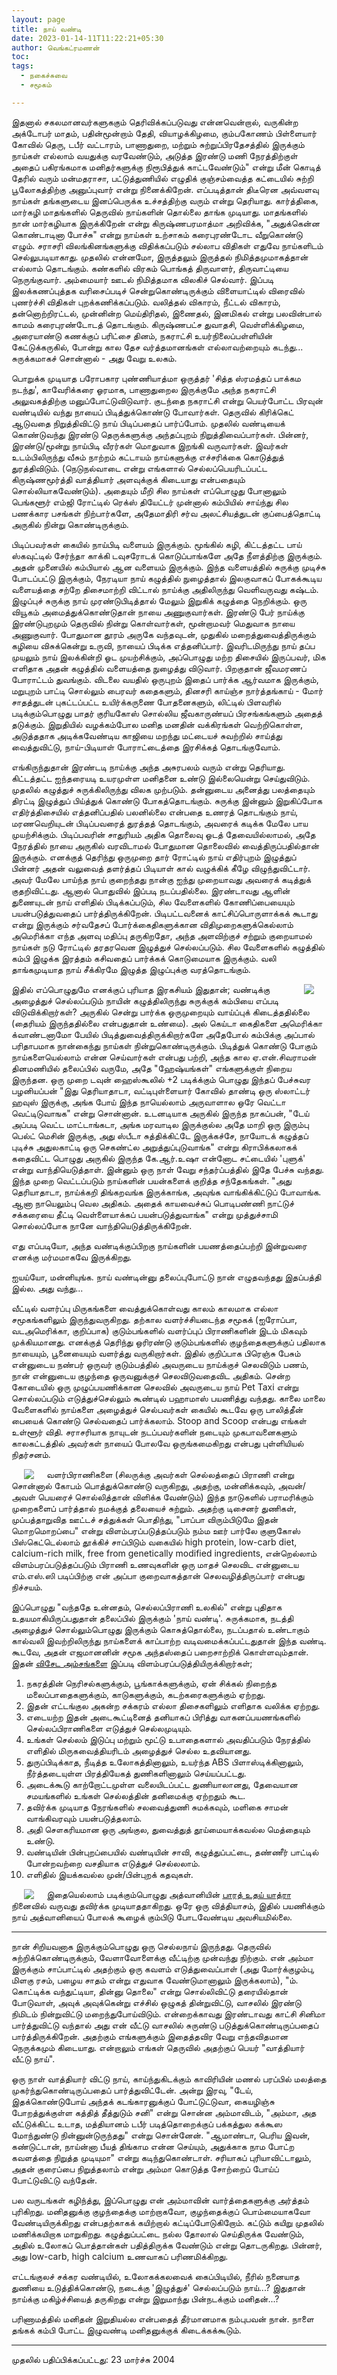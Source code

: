 ```yaml
---
layout: page
title: நாய் வண்டி
date: 2023-01-14-11T11:22:21+05:30
author: வெங்கட்ரமணன்
toc:
tags:
  - நகைச்சுவை
  - சமூகம்

---
```


இதனால் சகலமானவர்களுககும் தெரிவிக்கப்படுவது என்னவென்றால், வருகின்ற அக்டோபர் மாதம், பதின்மூன்றாம் தேதி, வியாழக்கிழமை, கும்பகோணம் பிள்ளையார் கோவில் தெரு, டபீர் வட்டாரம், பாணாதுறை, மற்றும் சுற்றுப்பிரதேசத்தில் இருக்கும் நாய்கள் எல்லாம் வயதுக்கு வரவேண்டும், அடுத்த இரண்டு மணி நேரத்திற்குள் அதைப் பகிரங்கமாக மனிதர்களுக்கு நிரூபித்துக் காட்டவேண்டும்" என்று மீன் கொடித் தேரில் வரும் மன்மதராசா,  பட்டுத்துணியில் எழுதிக் குஞ்சம்வைத்த கட்டையில் சுற்றி பூலோகத்திற்கு அனுப்புவார் என்று நினைக்கிறேன். எப்படித்தான் திடீரென அவ்வளவு நாய்கள் தங்களுடைய இனப்பெருக்க உச்சத்திற்கு வரும் என்று தெரியாது. கார்த்திகை, மார்கழி மாதங்களில் தெருவில் நாய்களின் தொல்லை தாங்க முடியாது. மாதங்களில் நான் மார்கழியாக இருக்கிறேன் என்று கிருஷ்ணபரமாத்மா அறிவிக்க, "அதுக்கென்ன கொண்டாடினா போச்சு" என்று நாய்கள் உற்சாகம் கரைபுரண்டோட வீறுகொண்டு எழும். சராசரி விலங்கினங்களுக்கு விதிக்கப்படும் சல்லாப விதிகள் எதுவே நாய்களிடம் செல்லுபடியாகாது.  முதலில் என்னமோ, இருத்தலும் இருத்தல் நிமித்தமுமாகத்தான் எல்லாம் தொடங்கும். கண்களில் விரகம் பொங்கத் திருவாளர், திருவாட்டியை நெருங்குவார். அம்மையார் ஊடல் நிமித்தமாக விலகிச் செல்வார்.  இப்படி இலக்கணப்புத்தக வரிசைப்படிச் சென்றுகொண்டிருக்கும் விளையாட்டில்  விரைவில் புணர்ச்சி விதிகள் புறக்கணிக்கப்படும். வலித்தல் விகாரம், நீட்டல் விகாரம், தன்னொற்றிரட்டல், முன்னின்ற மெய்திரிதல், இணைதல், இனமிகல் என்று பலவின்பால் காமம் கரைபுரண்டோடத் தொடங்கும். கிருஷ்ணபட்ச துவாதசி, வெள்ளிக்கிழமை, அரையாண்டு கணக்குப் பரிட்சை தினம், நகராட்சி உயர்நிலைப்பள்ளியின் கேட்டுக்கருகில், போன்று கால தேச வர்த்தமானங்கள் எல்லாவற்றையும் கடந்து... சுருக்கமாகச் சொன்னால் - அது வேறு உலகம்.  

பொறுக்க முடியாத பரோபகார புண்ணியாத்மா ஒருத்தர் 'சித்த ஸ்ரமத்தப் பாக்கம நடந்து', காவேரிக்கரை ஓரமாக, பாணாதுறைல இருக்குமே அந்த நகராட்சி அலுவகத்திற்கு மனுப்போட்டுவிடுவார்.  குடந்தை நகராட்சி என்று பெயர்போட்ட பிரவுன் வண்டியில் வந்து நாயைப் பிடித்துக்கொண்டு போவார்கள்.  தெருவில் கிரிக்கெட் ஆடுவதை நிறுத்திவிட்டு நாய் பிடிப்பதைப் பார்ப்போம். முதலில் வண்டியைக் கொண்டுவந்து இரண்டு தெருக்களுக்கு அந்தப்புறம் நிறுத்திவைப்பார்கள். பின்னர், இரண்டு/மூன்று நாய்பிடி வீரர்கள் மொதுவாக இறங்கி வருவார்கள். இவர்கள் உடம்பிலிருந்து வீசும் நாற்றம் கட்டாயம் நாய்களுக்கு எச்சரிக்கை கொடுத்துத் துரத்திவிடும். (நெடுநல்வாடை என்று எங்களால் செல்லப்பெயரிடப்பட்ட கிருஷ்ணமூர்த்தி வாத்தியார் அளவுக்குக் கிடையாது  என்பதையும் சொல்லியாகவேண்டும்).  அதையும் மீறி சில நாய்கள் எப்பொழுது போனாலும் பெங்களூர் எம்ஜி ரோட்டில் ரெக்ஸ் தியேட்டர் முன்னால் கம்பியில் சாய்ந்து சில பணக்கார பசங்கள் நிற்பார்களே, அதேமாதிரி சர்வ அலட்சியத்துடன் குப்பைத்தொட்டி அருகில் நின்று கொண்டிருக்கும்.  

பிடிப்பவர்கள் கையில் நாய்பிடி வளையம் இருக்கும். மூங்கில் கழி, கிட்டத்தட்ட பாய் ஸ்கவுட்டில் சேர்ந்தா காக்கி டவுசரோடக் கொடுப்பாங்களே அதே நீளத்திற்கு இருக்கும். அதன் முனையில் கம்பியால் ஆன வளையம் இருக்கும். இந்த வளையத்தில் சுருக்கு முடிச்சு போடப்பட்டு இருக்கும், நேரடியா நாய் கழுத்தில் நுழைத்தால் இலகுவாகப் போகக்கூடிய வளையத்தை சற்றே திசைமாற்றி விட்டால் நாய்க்கு அதிலிருந்து வெளிவருவது கஷ்டம். இழுப்புச் சுருக்கு நாய் முரண்டுபிடித்தால் மேலும் இறுகிக் கழுத்தை நெறிக்கும். ஒரு வியூகம் அமைத்துக்கொண்டுதான் நாயை அணுகுவார்கள். இரண்டு பேர் நாய்க்கு இரண்டுபுறமும் தெருவில் நின்று கொள்வார்கள், மூன்றாமவர் மெதுவாக நாயை அணுகுவார். போதுமான தூரம் அருகே வந்தவுடன், முதுகில் மறைத்துவைத்திருக்கும் கழியை விசுக்கென்று உருவி, நாயைப் பிடிக்க எத்தனிப்பார். இவரிடமிருந்து நாய் தப்ப முயலும் நாய் இலக்கின்றி ஓட முயற்சிக்கும், அப்பொழுது மற்ற திசையில் இருப்பவர், மிக எளிதாக அதன் கழுத்தில் வளையத்தை நுழைத்து விடுவார்.  பிறகுதான் ஜீவமரணப் போராட்டம் துவங்கும். விடலை வயதில் ஒருபுறம் இதைப் பார்க்க ஆர்வமாக இருக்கும், மறுபுறம் பாட்டி சொல்லும் பைரவர் கதைகளும், தினசரி காய்ஞ்ச நார்த்தங்காய் - மோர் சாதத்துடன் புகட்டப்பட்ட உயிர்க்கருணை போதனைகளும், லிட்டில் பிளவரில் படிக்கும்பொழுது பாதர் குரியகோஸ் சொல்லிய ஜீவகாருண்யப் பிரசங்கங்களும் அதைத் தடுக்கும். இறுதியில் வழக்கம்போல மனித மனதின் வக்கிரங்கள் வெற்றிகொள்ள, அடுத்ததாக அடிக்கவேண்டிய காஜியை மறந்து மட்டையச் சுவற்றில் சாய்த்து வைத்துவிட்டு, நாய்-பிடியாள் போராட்டைத்தை இரசிக்கத் தொடங்குவோம். 

எங்கிருந்துதான் இரண்டடி நாய்க்கு அந்த அசுரபலம் வரும் என்று தெரியாது. கிட்டத்தட்ட ஐந்தரையடி உயரமுள்ள மனிதனை உண்டு இல்லையென்று செய்துவிடும். முதலில் கழுத்துச் சுருக்கிலிருந்து விலக முற்படும். தன்னுடைய அனைத்து பலத்தையும் திரட்டி இழுத்துப் பிய்த்துக் கொண்டு போகத்தொடங்கும். சுருக்கு இன்னும் இறுகிப்போக எதிர்த்திசையில் எத்தனிப்பதில் பலனில்லை என்பதை உணரத் தொடங்கும் நாய், மரணவெறியுடன் பிடிப்பவரைத் துரத்தத் தொடங்கும், அவரைக் கடிக்க மேலே பாய முயற்சிக்கும். பிடிப்பவரின் சாதுரியம் அதிக தொலைவு ஓடத் தேவையில்லாமல், அதே நேரத்தில் நாயை அருகில் வரவிடாமல் போதுமான தொலைவில் வைத்திருப்பதில்தான் இருக்கும். எனக்குத் தெரிந்து ஒருமுறை தார் ரோட்டில் நாய் எதிர்புறம் இழுத்துப் பின்னர் அதன் வலுவைத் தளர்த்தப் பிடியாள் கால் வழுக்கிக் கீழே விழுந்துவிட்டார். அவர் மேலே பாய்ந்த நாய் குறைந்தது நான்கு ஐந்து முறையாவது அவரைக் கடித்துக் குதறிவிட்டது. ஆனால் பொதுவில் இப்படி நடப்பதில்லை. இரண்டாவது ஆளின் துணையுடன் நாய் எளிதில் பிடிக்கப்படும், சில வேளைகளில் கோணிப்பையையும் பயன்படுத்துவதைப் பார்த்திருக்கிறேன். பிடிபட்டவனைக் காட்சிப்பொருளாக்கக் கூடாது என்று இருக்கும் சர்வதேசப் போர்க்கைதிகளுக்கான விதிமுறைகளுக்கெல்லாம் அமெரிக்கா எந்த அளவு மதிப்பு தருகிறதோ, அந்த அளவிற்குச் சற்றும் குறையாமல் நாய்கள் நடு ரோட்டில் தரதரவென இழுத்துச் செல்லப்படும். சில வேளைகளில் கழுத்தில் கம்பி இழுக்க இரத்தம் கசிவதைப் பார்க்கக் கொடுமையாக இருக்கும். வலி தாங்கமுடியாத நாய் சீக்கிரமே இழுத்த இழுப்புக்கு வரத்தொடங்கும். 

<img clear="none" align="right" hspace="20" src="/images/guantanamo_prisoners.png" > இதில் எப்பொழுதுமே எனக்குப் புரியாத இரகசியம் இதுதான்; வண்டிக்கு அழைத்துச் செல்லப்படும் நாயின் கழுத்திலிருந்து சுருக்குக் கம்பியை எப்படி விடுவிக்கிறார்கள்? அருகில் சென்று பார்க்க ஒருமுறையும் வாய்ப்புக் கிடைத்ததில்லை (தைரியம் இருந்ததில்லை என்பதுதான் உண்மை).  அல் கெய்டா கைதிகளை அமெரிக்கா க்வாண்டனாமோ பேயில் பிடித்துவைத்திருக்கிறார்களே அதேபோல் கம்பிக்கு அப்பால் பரிதாபமாக நான்கைந்து நாய்கள் நின்றுகொண்டிருக்கும். பிடித்துக் கொண்டு போகும் நாய்களையெல்லாம் என்ன செய்வார்கள் என்பது பற்றி, அந்த கால ஏ.என்.சிவராமன் தினமணியில் தலைப்பில் வருமே, அதே "ஹேஷ்யங்கள்" எங்களுக்குள் நிறைய இருந்தன. ஒரு முறை டவுன் ஹைஸ்கூலில் +2 படிக்க்கும் பொழுது இந்தப் பேச்சுவர பழனியப்பன் "இது தெரியாதாடா, வட்டிபுள்ளையார் கோவில் தாண்டி ஒரு ஸ்லாட்டர் ஹவுஸ் இருக்கு, அங்க போய் இந்த நாயெல்லாம் அருவாளால ஒரே வெட்டா வெட்டிடுவாஙக" என்று சொன்னான். உடனடியாக அருகில் இருந்த நாகப்பன், "டேய் அப்படி வெட்ட மாட்டாங்கடா, அங்க மரவாடில இருக்குல்ல அதே மாறி ஒரு இரும்பு பெல்ட் மெசின் இருக்கு, அது ஸ்பீடா சுத்திக்கிட்டே இருக்கச்சே, நாயோடக் கழுத்தப் புடிச்சு அதுலகாட்டி ஒரு செகண்ட்ல அறுத்துப்புடுவாங்க" என்று கிராபிக்கலாகக் கதைவிட்ட பொழுது அருகில் இருந்த கே.ஆர்.உஷா என்னோட சட்டையில் 'புளுக்' என்று வாந்தியெடுத்தாள். இன்னும் ஒரு நாள் வேறு சந்தர்ப்பத்தில் இதே பேச்சு வந்தது. இந்த முறை வெட்டப்படும் நாய்களின் பயன்களைக் குறித்த சந்தேகங்கள். "அது தெரியாதாடா, நாய்க்கறி திங்கறவங்க இருக்காங்க, அவுங்க வாங்கிக்கிட்டுப் போவாங்க. ஆனா நாயெலும்பு வெல அதிகம். அதைக் காயவைச்சுப் பொடிபண்ணி நாட்டுச் சக்கரையை தீட்டி வெள்ளையாக்கப் பயன்படுத்துவாங்க" என்று முத்துச்சாமி சொல்லப்போக நானே வாந்தியெடுத்திருக்கிறேன். 

எது எப்படியோ, அந்த வண்டிக்குப்பிறகு நாய்களின் பயணத்தைப்பற்றி இன்றுவரை எனக்கு மர்மமாகவே இருக்கிறது.

ஐயய்யோ, மன்னியுங்க. நாய் வண்டின்னு தலைப்புபோட்டு நான் எழுதவந்தது இதப்பத்தி இல்ல. அது வந்து...

 வீட்டில் வளர்ப்பு மிருகங்களை வைத்துக்கொள்வது காலம் காலமாக எல்லா சமூகங்களிலும் இருந்துவருகிறது. தற்கால வளர்ச்சியடைந்த சமூகக் (ஐரோப்பா, வடஅமெரிக்கா, குறிப்பாக) குடும்பங்களில் வளர்ப்புப் பிராணிகளின் இடம் மிகவும் முக்கியமானது. எனக்குத் தெரிந்து ஒரிரண்டு குடும்பங்களில் குழந்தைகளுக்குப் பதிலாக நாயையும், பூனையையும் வளர்த்து வருகிறார்கள். இதில் குறிப்பாக பிரெஞ்சு பேசும் என்னுடைய நண்பர் ஒருவர் குடும்பத்தில் அவருடைய நாய்க்குச் செலவிடும் பணம், நான் என்னுடைய குழந்தை ஒருவனுக்குச் செலவிடுவதைவிட அதிகம். சென்ற கோடையில் ஒரு முழுப்பயணிக்கான செலவில் அவருடைய நாய் Pet Taxi என்று சொல்லப்படும் எடுத்துச்செல்லும் கூண்டில் பஹாமாஸ் பயணித்து வந்தது. காலை மாலை வேளைகளில் நாய்களை அழைத்துச் செல்பவர்கள் கையில் கூடவே ஒரு பாலித்தீன் பையைக் கொண்டு செல்வதைப் பார்க்கலாம். Stoop and Scoop என்பது எங்கள் உள்ளூர் விதி. சராசரியாக நாயுடன் நடப்பவர்களின் நடையும் முகபாவனைகளும் காலகட்டத்தில் அவர்கள் நாயைப் போலவே ஒருங்கமைகிறது  என்பது  புள்ளியியல் நிதர்சனம்.  
 
<img clear="none" align="left" hspace="20" src="/images/pet_stroller.jpg" >வளர்பிராணிகளை (சிலருக்கு அவர்கள் செல்லத்தைப் பிராணி என்று சொன்னால் கோபம் பொத்துக்கொண்டு வருகிறது, அதற்கு, மன்னிக்கவும், அவன்/அவள் பெயரைச் சொல்லித்தான் விளிக்க வேண்டும்) இந்த நாடுகளில் பராமரிக்கும் முறைகளைப் பார்த்தால் நமக்குத் தலையைச் சுற்றும். அதற்கு டிசைனர் துணிகள், முப்பத்தாறுவித ஊட்டச் சத்துக்கள் பொதிந்து, "பாப்பா விரும்பிடுமே இதன் மொறமொறப்பை" என்று விளம்பரப்படுத்தப்படும் நம்ம ஊர் பார்லே குளுகோஸ் பிஸ்கெட்டெல்லாம் தூக்கிச் சாப்பிடும் வகையில் high protein, low-carb diet, calcium-rich milk, free from genetically modified ingredients, என்றெல்லாம் விளம்பரப்படுத்தப்படும் பிராணி உணவுகளின் ஒரு மாதச் செலவிட என்னுடைய எம்.எஸ்.ஸி படிப்பிற்கு என் அப்பா குறைவாகத்தான் செலவழித்திருப்பார் என்பது நிச்சயம். 

இப்பொழுது "வந்ததே உன்னதம், செல்லப்பிராணி உலகில்" என்று புதிதாக உதயமாகியிருப்பதுதான் தலைப்பில் இருக்கும் 'நாய் வண்டி'. சுருக்கமாக, நடத்தி அழைத்துச் சொல்லும்பொழுது இருக்கும் கொசுத்தொல்லை, நடப்பதால் உண்டாகும் கால்வலி இவற்றிலிருந்து நாய்களைக் காப்பாற்ற வடிவமைக்கப்பட்டதுதான் இந்த வண்டி. கூடவே, அதன் எஜமானனின் சமூக அந்தஸ்தைப் பறைசாற்றிக் கொள்ளவும்தான். இதன் <a href=http://www.midnightpass.com/petstrollersuv.html>விசேட அம்சங்களை</a> இப்படி விளம்பரப்படுத்தியிருக்கிறார்கள்;

1. நகரத்தின் நெரிசல்களுக்கும், பூங்காக்களுக்கும், ஏன் சிக்கல் நிறைந்த மலைப்பாதைகளுக்கும், காடுகளுக்கும், கடற்கரைகளுக்கும் ஏற்றது. 
2. இதன் எட்டங்குல அகன்ற சக்கரம் எல்லா திசைகளிலும் எளிதாக வலிக்க ஏற்றது. 
3. எடையற்ற இதன் அடைகூட்டினைத் தனியாகப் பிரித்து வாகனப்பயணங்களில் செல்லப்பிராணிகளை எடுத்துச் செல்லமுடியும். 
4. உங்கள் செல்லம் இடுப்பு மற்றும் மூட்டு உபாதைகளால் அவதிப்படும் நேரத்தில் எளிதில் மிருகவைத்தியரிடம் அழைத்துச் செல்ல உதவியானது. 
5. துருப்பிடிக்காத, நீடித்த உலோகத்தினாலும், உயர்ந்த ABS பிளாஸ்டிக்கினாலும், நீர்த்தடையுள்ள பிரத்தியேகத் துணிகளினாலும் செய்யப்பட்டது. 
6. அடைக்கூடு காற்றோட்டமுள்ள வலையிடப்பட்ட துணியாலானது, தேவையான சமயங்களில் உங்கள் செல்லத்தின் தனிமைக்கு ஏற்றதும் கூட. 
7. தவிர்க்க முடியாத நேரங்களில் சலவைத்துணி சுமக்கவும், மளிகை சாமன் வாங்கிவரவும் பயன்படுத்தலாம். 
8. அதி சௌகரியமான ஒரு அங்குல, துவைத்துத் தூய்மையாக்கவல்ல மெத்தையும் உண்டு.
9. வண்டியின் பின்புறப்பையில் வண்டியின் சாவி, கழுத்துப்பட்டை, தண்ணீர் பாட்டில் போன்றவற்றை வசதியாக எடுத்துச் செல்லலாம். 
10. எளிதில் இயக்கவல்ல முன்/பின்புறக் கதவுகள். 

<img clear="none" align="left" hspace="20" src="/images/advani_yatra.png" >இதையெல்லாம் படிக்கும்பொழுது அத்வானியின் <a href=http://www.rediff.com/election/2004/mar/03advani.htm> பாரத் உதய் யாத்ரா </a> நினைவில் வருவது தவிர்க்க முடியாததாகிறது. ஒரே ஒரு வித்தியாசம், இதில் பயணிக்கும் நாய் அத்வானியைப் போலக் கூழைக் கும்பிடு போடவேண்டிய அவசியமில்லை. 

* * * 

நான் சிறியவனாக இருக்கும்பொழுது ஒரு செல்லநாய் இருந்தது. தெருவில் சுற்றிக்கொண்டிருக்கும், வேளாவோளைக்கு வீட்டிற்கு முன்வந்து நிற்கும். என் அம்மா இருக்கும் சாப்பாட்டில் அதற்கும் ஒரு கவளம் எடுத்துவைப்பாள் (அது மோர்க்குழம்பு, மிளகு ரசம், பழைய சாதம் என்று எதுவாக வேண்டுமானாலும் இருக்கலாம்), "ம். கொட்டிக்க வந்துட்டியா, தின்னு தொலை" என்று சொல்லிவிட்டு தரையில்தான் போடுவாள், அவுக் அவுக்கென்று எச்சில் ஒழுகத் தின்றுவிட்டு, வாசலில் இரண்டு நிமிடம் நின்றுவிட்டு மறைந்துபோய்விடும். என்றைக்காவது இரண்டாவது காட்சி சினிமா பார்த்துவிட்டு வந்தால் அது என் வீட்டு வாசலில் சுருண்டு படுத்துக்கொண்டிருப்பதைப் பார்த்திருக்கிறேன். அதற்கும் எங்களுக்கும் இதைத்தவிர வேறு எந்தவிதமான நெருக்கமும் கிடையாது. என்றாலும் எங்கள் தெருவில் அதற்குப் பெயர் "வாத்தியார் வீட்டு நாய்".  

ஒரு நாள் வாத்தியார் விட்டு நாய், காய்ந்துகிடக்கும் காவிரியின் மணல் பரப்பில் மலத்தை முகர்ந்துகொண்டிருப்பதைப் பார்த்துவிட்டேன். அன்று இரவு, "டேய், இதக்கொண்டுபோய் அந்தக் கடங்காரனுக்குப் போட்டுட்டுவா, கையழிஞ்சு போறத்துக்குள்ள கத்தித் தீத்துடும் சனி" என்று சொன்ன அம்மாவிடம், "அம்மா, அத வீட்டுக்கிட்ட உடாத, மத்தியானம் டபீர் படித்தொறைக்குப் பக்கத்துல கக்கூஸ மோந்துண்டு நின்னுன்டுருந்தது" என்று சொன்னேன். "ஆமாண்டா, பெரிய இவன், கண்டுட்டான், நாய்ன்னா பீயத் திங்காம என்ன செய்யும், அதுக்காக நாம போட்ற கவளத்தை நிறுத்த முடியுமா" என்று கடிந்துகொண்டாள்.  சரியாகப் புரியாவிட்டாலும், அதன் குரைப்பை நிறுத்தலாம் என்று அம்மா கொடுத்த சோற்றைப் போய்ப் போட்டுவிட்டு வந்தேன். 

பல வருடங்கள் கழிந்த்து, இப்பொழுது என் அம்மாவின் வார்த்தைகளுக்கு அர்த்தம் புரிகிறது. மனிதனுக்கு குழந்தைக்கு மாற்றாகவோ, குழந்தைக்குப் பொம்மையாகவோ வேண்டியிருக்கிறது என்பதற்காகக் கயிற்றால் கட்டிப்போடுகிறோம். கட்டும் கயிறு முதலில் மணிக்கயிறாக மாறுகிறது. கழுத்துப்பட்டை நல்ல தோலால் செய்திருக்க வேண்டும், அதில் உலோகப் பொத்தான்கள் பதித்திருக்க வேண்டும் என்று தொடருகிறது. பின்னர், அது low-carb, high calcium உணவாகப் பரிணமிக்கிறது.  

எட்டங்குலச் சக்கர வண்டியில், உலோகக்கலவைக் கைப்பிடியில், நீரில் நனையாத துணியை உடுத்திக்கொண்டு, நடைக்கு 'இழுத்துச்' செல்லப்படும் நாய்...? இதுதான் நாய்க்கு மகிழ்ச்சியைத் தருகிறது என்று இறுமாந்து பின்நடக்கும் மனிதன்...? 

பரிணாமத்தில் மனிதன் இறுதியல்ல என்பதைத் தீர்மானமாக நம்புபவன் நான். நாளை தங்கக் கம்பி போட்ட இழுவண்டி மனிதனுக்குக் கிடைக்கக்கூடும். 

**** 

முதலில் பதிப்பிக்கப்பட்டது: 23 மார்ச்சு 2004